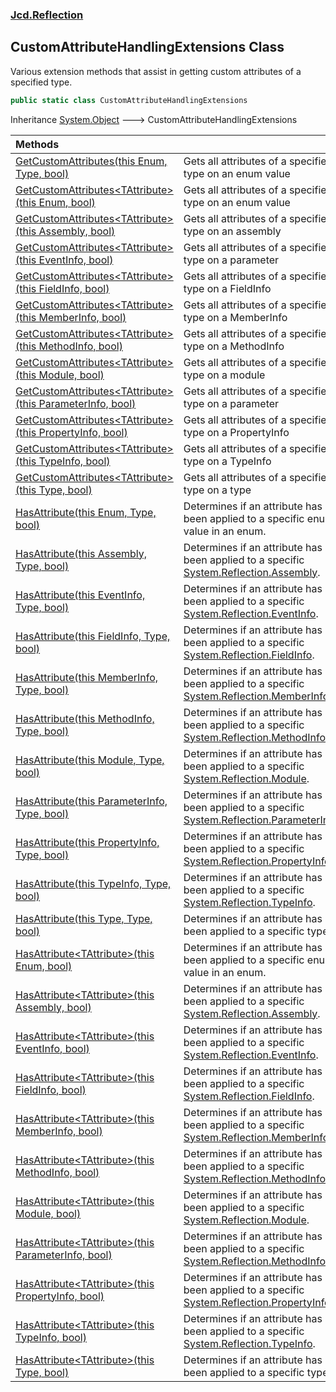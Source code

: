 ### [Jcd.Reflection](Jcd.Reflection.md 'Jcd.Reflection')

## CustomAttributeHandlingExtensions Class

Various extension methods that assist in getting custom attributes of a specified type.

```csharp
public static class CustomAttributeHandlingExtensions
```

Inheritance [System.Object](https://docs.microsoft.com/en-us/dotnet/api/System.Object 'System.Object') &#129106;
CustomAttributeHandlingExtensions

| Methods                                                                                                                                                                                                                                                                                                                         |                                                                                                                                                                                                             |
|:--------------------------------------------------------------------------------------------------------------------------------------------------------------------------------------------------------------------------------------------------------------------------------------------------------------------------------|:------------------------------------------------------------------------------------------------------------------------------------------------------------------------------------------------------------|
| [GetCustomAttributes(this Enum, Type, bool)](Jcd.Reflection.CustomAttributeHandlingExtensions.GetCustomAttributes(thisSystem.Enum,System.Type,bool).md 'Jcd.Reflection.CustomAttributeHandlingExtensions.GetCustomAttributes(this System.Enum, System.Type, bool)')                                                             | Gets all attributes of a specified type on an enum value                                                                                                                                                    |
| [GetCustomAttributes&lt;TAttribute&gt;(this Enum, bool)](Jcd.Reflection.CustomAttributeHandlingExtensions.GetCustomAttributes_TAttribute_(thisSystem.Enum,bool).md 'Jcd.Reflection.CustomAttributeHandlingExtensions.GetCustomAttributes<TAttribute>(this System.Enum, bool)')                                                  | Gets all attributes of a specified type on an enum value                                                                                                                                                    |
| [GetCustomAttributes&lt;TAttribute&gt;(this Assembly, bool)](Jcd.Reflection.CustomAttributeHandlingExtensions.GetCustomAttributes_TAttribute_(thisSystem.Reflection.Assembly,bool).md 'Jcd.Reflection.CustomAttributeHandlingExtensions.GetCustomAttributes<TAttribute>(this System.Reflection.Assembly, bool)')                | Gets all attributes of a specified type on an assembly                                                                                                                                                      |
| [GetCustomAttributes&lt;TAttribute&gt;(this EventInfo, bool)](Jcd.Reflection.CustomAttributeHandlingExtensions.GetCustomAttributes_TAttribute_(thisSystem.Reflection.EventInfo,bool).md 'Jcd.Reflection.CustomAttributeHandlingExtensions.GetCustomAttributes<TAttribute>(this System.Reflection.EventInfo, bool)')             | Gets all attributes of a specified type on a parameter                                                                                                                                                      |
| [GetCustomAttributes&lt;TAttribute&gt;(this FieldInfo, bool)](Jcd.Reflection.CustomAttributeHandlingExtensions.GetCustomAttributes_TAttribute_(thisSystem.Reflection.FieldInfo,bool).md 'Jcd.Reflection.CustomAttributeHandlingExtensions.GetCustomAttributes<TAttribute>(this System.Reflection.FieldInfo, bool)')             | Gets all attributes of a specified type on a FieldInfo                                                                                                                                                      |
| [GetCustomAttributes&lt;TAttribute&gt;(this MemberInfo, bool)](Jcd.Reflection.CustomAttributeHandlingExtensions.GetCustomAttributes_TAttribute_(thisSystem.Reflection.MemberInfo,bool).md 'Jcd.Reflection.CustomAttributeHandlingExtensions.GetCustomAttributes<TAttribute>(this System.Reflection.MemberInfo, bool)')          | Gets all attributes of a specified type on a MemberInfo                                                                                                                                                     |
| [GetCustomAttributes&lt;TAttribute&gt;(this MethodInfo, bool)](Jcd.Reflection.CustomAttributeHandlingExtensions.GetCustomAttributes_TAttribute_(thisSystem.Reflection.MethodInfo,bool).md 'Jcd.Reflection.CustomAttributeHandlingExtensions.GetCustomAttributes<TAttribute>(this System.Reflection.MethodInfo, bool)')          | Gets all attributes of a specified type on a MethodInfo                                                                                                                                                     |
| [GetCustomAttributes&lt;TAttribute&gt;(this Module, bool)](Jcd.Reflection.CustomAttributeHandlingExtensions.GetCustomAttributes_TAttribute_(thisSystem.Reflection.Module,bool).md 'Jcd.Reflection.CustomAttributeHandlingExtensions.GetCustomAttributes<TAttribute>(this System.Reflection.Module, bool)')                      | Gets all attributes of a specified type on a module                                                                                                                                                         |
| [GetCustomAttributes&lt;TAttribute&gt;(this ParameterInfo, bool)](Jcd.Reflection.CustomAttributeHandlingExtensions.GetCustomAttributes_TAttribute_(thisSystem.Reflection.ParameterInfo,bool).md 'Jcd.Reflection.CustomAttributeHandlingExtensions.GetCustomAttributes<TAttribute>(this System.Reflection.ParameterInfo, bool)') | Gets all attributes of a specified type on a parameter                                                                                                                                                      |
| [GetCustomAttributes&lt;TAttribute&gt;(this PropertyInfo, bool)](Jcd.Reflection.CustomAttributeHandlingExtensions.GetCustomAttributes_TAttribute_(thisSystem.Reflection.PropertyInfo,bool).md 'Jcd.Reflection.CustomAttributeHandlingExtensions.GetCustomAttributes<TAttribute>(this System.Reflection.PropertyInfo, bool)')    | Gets all attributes of a specified type on a PropertyInfo                                                                                                                                                   |
| [GetCustomAttributes&lt;TAttribute&gt;(this TypeInfo, bool)](Jcd.Reflection.CustomAttributeHandlingExtensions.GetCustomAttributes_TAttribute_(thisSystem.Reflection.TypeInfo,bool).md 'Jcd.Reflection.CustomAttributeHandlingExtensions.GetCustomAttributes<TAttribute>(this System.Reflection.TypeInfo, bool)')                | Gets all attributes of a specified type on a TypeInfo                                                                                                                                                       |
| [GetCustomAttributes&lt;TAttribute&gt;(this Type, bool)](Jcd.Reflection.CustomAttributeHandlingExtensions.GetCustomAttributes_TAttribute_(thisSystem.Type,bool).md 'Jcd.Reflection.CustomAttributeHandlingExtensions.GetCustomAttributes<TAttribute>(this System.Type, bool)')                                                  | Gets all attributes of a specified type on a type                                                                                                                                                           |
| [HasAttribute(this Enum, Type, bool)](Jcd.Reflection.CustomAttributeHandlingExtensions.HasAttribute(thisSystem.Enum,System.Type,bool).md 'Jcd.Reflection.CustomAttributeHandlingExtensions.HasAttribute(this System.Enum, System.Type, bool)')                                                                                  | Determines if an attribute has been applied to a specific enum value in an enum.                                                                                                                            |
| [HasAttribute(this Assembly, Type, bool)](Jcd.Reflection.CustomAttributeHandlingExtensions.HasAttribute(thisSystem.Reflection.Assembly,System.Type,bool).md 'Jcd.Reflection.CustomAttributeHandlingExtensions.HasAttribute(this System.Reflection.Assembly, System.Type, bool)')                                                | Determines if an attribute has been applied to a specific [System.Reflection.Assembly](https://docs.microsoft.com/en-us/dotnet/api/System.Reflection.Assembly 'System.Reflection.Assembly').                |
| [HasAttribute(this EventInfo, Type, bool)](Jcd.Reflection.CustomAttributeHandlingExtensions.HasAttribute(thisSystem.Reflection.EventInfo,System.Type,bool).md 'Jcd.Reflection.CustomAttributeHandlingExtensions.HasAttribute(this System.Reflection.EventInfo, System.Type, bool)')                                             | Determines if an attribute has been applied to a specific [System.Reflection.EventInfo](https://docs.microsoft.com/en-us/dotnet/api/System.Reflection.EventInfo 'System.Reflection.EventInfo').             |
| [HasAttribute(this FieldInfo, Type, bool)](Jcd.Reflection.CustomAttributeHandlingExtensions.HasAttribute(thisSystem.Reflection.FieldInfo,System.Type,bool).md 'Jcd.Reflection.CustomAttributeHandlingExtensions.HasAttribute(this System.Reflection.FieldInfo, System.Type, bool)')                                             | Determines if an attribute has been applied to a specific [System.Reflection.FieldInfo](https://docs.microsoft.com/en-us/dotnet/api/System.Reflection.FieldInfo 'System.Reflection.FieldInfo').             |
| [HasAttribute(this MemberInfo, Type, bool)](Jcd.Reflection.CustomAttributeHandlingExtensions.HasAttribute(thisSystem.Reflection.MemberInfo,System.Type,bool).md 'Jcd.Reflection.CustomAttributeHandlingExtensions.HasAttribute(this System.Reflection.MemberInfo, System.Type, bool)')                                          | Determines if an attribute has been applied to a specific [System.Reflection.MemberInfo](https://docs.microsoft.com/en-us/dotnet/api/System.Reflection.MemberInfo 'System.Reflection.MemberInfo').          |
| [HasAttribute(this MethodInfo, Type, bool)](Jcd.Reflection.CustomAttributeHandlingExtensions.HasAttribute(thisSystem.Reflection.MethodInfo,System.Type,bool).md 'Jcd.Reflection.CustomAttributeHandlingExtensions.HasAttribute(this System.Reflection.MethodInfo, System.Type, bool)')                                          | Determines if an attribute has been applied to a specific [System.Reflection.MethodInfo](https://docs.microsoft.com/en-us/dotnet/api/System.Reflection.MethodInfo 'System.Reflection.MethodInfo').          |
| [HasAttribute(this Module, Type, bool)](Jcd.Reflection.CustomAttributeHandlingExtensions.HasAttribute(thisSystem.Reflection.Module,System.Type,bool).md 'Jcd.Reflection.CustomAttributeHandlingExtensions.HasAttribute(this System.Reflection.Module, System.Type, bool)')                                                      | Determines if an attribute has been applied to a specific [System.Reflection.Module](https://docs.microsoft.com/en-us/dotnet/api/System.Reflection.Module 'System.Reflection.Module').                      |
| [HasAttribute(this ParameterInfo, Type, bool)](Jcd.Reflection.CustomAttributeHandlingExtensions.HasAttribute(thisSystem.Reflection.ParameterInfo,System.Type,bool).md 'Jcd.Reflection.CustomAttributeHandlingExtensions.HasAttribute(this System.Reflection.ParameterInfo, System.Type, bool)')                                 | Determines if an attribute has been applied to a specific [System.Reflection.ParameterInfo](https://docs.microsoft.com/en-us/dotnet/api/System.Reflection.ParameterInfo 'System.Reflection.ParameterInfo'). |
| [HasAttribute(this PropertyInfo, Type, bool)](Jcd.Reflection.CustomAttributeHandlingExtensions.HasAttribute(thisSystem.Reflection.PropertyInfo,System.Type,bool).md 'Jcd.Reflection.CustomAttributeHandlingExtensions.HasAttribute(this System.Reflection.PropertyInfo, System.Type, bool)')                                    | Determines if an attribute has been applied to a specific [System.Reflection.PropertyInfo](https://docs.microsoft.com/en-us/dotnet/api/System.Reflection.PropertyInfo 'System.Reflection.PropertyInfo').    |
| [HasAttribute(this TypeInfo, Type, bool)](Jcd.Reflection.CustomAttributeHandlingExtensions.HasAttribute(thisSystem.Reflection.TypeInfo,System.Type,bool).md 'Jcd.Reflection.CustomAttributeHandlingExtensions.HasAttribute(this System.Reflection.TypeInfo, System.Type, bool)')                                                | Determines if an attribute has been applied to a specific [System.Reflection.TypeInfo](https://docs.microsoft.com/en-us/dotnet/api/System.Reflection.TypeInfo 'System.Reflection.TypeInfo').                |
| [HasAttribute(this Type, Type, bool)](Jcd.Reflection.CustomAttributeHandlingExtensions.HasAttribute(thisSystem.Type,System.Type,bool).md 'Jcd.Reflection.CustomAttributeHandlingExtensions.HasAttribute(this System.Type, System.Type, bool)')                                                                                  | Determines if an attribute has been applied to a specific type.                                                                                                                                             |
| [HasAttribute&lt;TAttribute&gt;(this Enum, bool)](Jcd.Reflection.CustomAttributeHandlingExtensions.HasAttribute_TAttribute_(thisSystem.Enum,bool).md 'Jcd.Reflection.CustomAttributeHandlingExtensions.HasAttribute<TAttribute>(this System.Enum, bool)')                                                                       | Determines if an attribute has been applied to a specific enum value in an enum.                                                                                                                            |
| [HasAttribute&lt;TAttribute&gt;(this Assembly, bool)](Jcd.Reflection.CustomAttributeHandlingExtensions.HasAttribute_TAttribute_(thisSystem.Reflection.Assembly,bool).md 'Jcd.Reflection.CustomAttributeHandlingExtensions.HasAttribute<TAttribute>(this System.Reflection.Assembly, bool)')                                     | Determines if an attribute has been applied to a specific [System.Reflection.Assembly](https://docs.microsoft.com/en-us/dotnet/api/System.Reflection.Assembly 'System.Reflection.Assembly').                |
| [HasAttribute&lt;TAttribute&gt;(this EventInfo, bool)](Jcd.Reflection.CustomAttributeHandlingExtensions.HasAttribute_TAttribute_(thisSystem.Reflection.EventInfo,bool).md 'Jcd.Reflection.CustomAttributeHandlingExtensions.HasAttribute<TAttribute>(this System.Reflection.EventInfo, bool)')                                  | Determines if an attribute has been applied to a specific [System.Reflection.EventInfo](https://docs.microsoft.com/en-us/dotnet/api/System.Reflection.EventInfo 'System.Reflection.EventInfo').             |
| [HasAttribute&lt;TAttribute&gt;(this FieldInfo, bool)](Jcd.Reflection.CustomAttributeHandlingExtensions.HasAttribute_TAttribute_(thisSystem.Reflection.FieldInfo,bool).md 'Jcd.Reflection.CustomAttributeHandlingExtensions.HasAttribute<TAttribute>(this System.Reflection.FieldInfo, bool)')                                  | Determines if an attribute has been applied to a specific [System.Reflection.FieldInfo](https://docs.microsoft.com/en-us/dotnet/api/System.Reflection.FieldInfo 'System.Reflection.FieldInfo').             |
| [HasAttribute&lt;TAttribute&gt;(this MemberInfo, bool)](Jcd.Reflection.CustomAttributeHandlingExtensions.HasAttribute_TAttribute_(thisSystem.Reflection.MemberInfo,bool).md 'Jcd.Reflection.CustomAttributeHandlingExtensions.HasAttribute<TAttribute>(this System.Reflection.MemberInfo, bool)')                               | Determines if an attribute has been applied to a specific [System.Reflection.MemberInfo](https://docs.microsoft.com/en-us/dotnet/api/System.Reflection.MemberInfo 'System.Reflection.MemberInfo').          |
| [HasAttribute&lt;TAttribute&gt;(this MethodInfo, bool)](Jcd.Reflection.CustomAttributeHandlingExtensions.HasAttribute_TAttribute_(thisSystem.Reflection.MethodInfo,bool).md 'Jcd.Reflection.CustomAttributeHandlingExtensions.HasAttribute<TAttribute>(this System.Reflection.MethodInfo, bool)')                               | Determines if an attribute has been applied to a specific [System.Reflection.MethodInfo](https://docs.microsoft.com/en-us/dotnet/api/System.Reflection.MethodInfo 'System.Reflection.MethodInfo').          |
| [HasAttribute&lt;TAttribute&gt;(this Module, bool)](Jcd.Reflection.CustomAttributeHandlingExtensions.HasAttribute_TAttribute_(thisSystem.Reflection.Module,bool).md 'Jcd.Reflection.CustomAttributeHandlingExtensions.HasAttribute<TAttribute>(this System.Reflection.Module, bool)')                                           | Determines if an attribute has been applied to a specific [System.Reflection.Module](https://docs.microsoft.com/en-us/dotnet/api/System.Reflection.Module 'System.Reflection.Module').                      |
| [HasAttribute&lt;TAttribute&gt;(this ParameterInfo, bool)](Jcd.Reflection.CustomAttributeHandlingExtensions.HasAttribute_TAttribute_(thisSystem.Reflection.ParameterInfo,bool).md 'Jcd.Reflection.CustomAttributeHandlingExtensions.HasAttribute<TAttribute>(this System.Reflection.ParameterInfo, bool)')                      | Determines if an attribute has been applied to a specific [System.Reflection.MethodInfo](https://docs.microsoft.com/en-us/dotnet/api/System.Reflection.MethodInfo 'System.Reflection.MethodInfo').          |
| [HasAttribute&lt;TAttribute&gt;(this PropertyInfo, bool)](Jcd.Reflection.CustomAttributeHandlingExtensions.HasAttribute_TAttribute_(thisSystem.Reflection.PropertyInfo,bool).md 'Jcd.Reflection.CustomAttributeHandlingExtensions.HasAttribute<TAttribute>(this System.Reflection.PropertyInfo, bool)')                         | Determines if an attribute has been applied to a specific [System.Reflection.PropertyInfo](https://docs.microsoft.com/en-us/dotnet/api/System.Reflection.PropertyInfo 'System.Reflection.PropertyInfo').    |
| [HasAttribute&lt;TAttribute&gt;(this TypeInfo, bool)](Jcd.Reflection.CustomAttributeHandlingExtensions.HasAttribute_TAttribute_(thisSystem.Reflection.TypeInfo,bool).md 'Jcd.Reflection.CustomAttributeHandlingExtensions.HasAttribute<TAttribute>(this System.Reflection.TypeInfo, bool)')                                     | Determines if an attribute has been applied to a specific [System.Reflection.TypeInfo](https://docs.microsoft.com/en-us/dotnet/api/System.Reflection.TypeInfo 'System.Reflection.TypeInfo').                |
| [HasAttribute&lt;TAttribute&gt;(this Type, bool)](Jcd.Reflection.CustomAttributeHandlingExtensions.HasAttribute_TAttribute_(thisSystem.Type,bool).md 'Jcd.Reflection.CustomAttributeHandlingExtensions.HasAttribute<TAttribute>(this System.Type, bool)')                                                                       | Determines if an attribute has been applied to a specific type.                                                                                                                                             |
